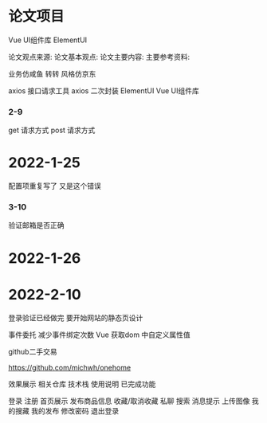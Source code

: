 # 论文项目

Vue UI组件库 ElementUI

论文观点来源:
论文基本观点:
论文主要内容:
主要参考资料:

业务仿咸鱼 转转 
风格仿京东

axios 接口请求工具 axios 二次封装
ElementUI Vue UI组件库

### 2-9

get 请求方式
post 请求方式

# 2022-1-25

配置项重复写了 又是这个错误

### 3-10

验证邮箱是否正确 

# 2022-1-26

# 2022-2-10

登录验证已经做完 要开始网站的静态页设计

事件委托 减少事件绑定次数
Vue 获取dom 中自定义属性值




github二手交易

https://github.com/michwh/onehome

效果展示
相关仓库
技术栈
使用说明
已完成功能

登录
注册
首页展示
发布商品信息
收藏/取消收藏
私聊
搜索
消息提示
上传图像
我的搜藏
我的发布
修改密码
退出登录